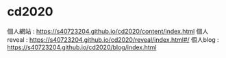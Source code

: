 # cd2020
個人網站 : https://s40723204.github.io/cd2020/content/index.html
個人reveal : https://s40723204.github.io/cd2020/reveal/index.html#/
個人blog : https://s40723204.github.io/cd2020/blog/index.html
